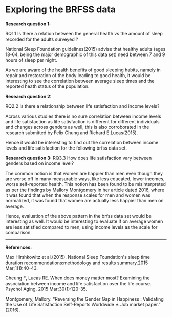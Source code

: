 # Exploring the BRFSS data

**Research question 1:**

RQ1.1 Is there a relation between the general health vs the amount of sleep recorded for the adults surveyed ?

National Sleep Foundation guidelines(2015) advise that healthy adults (ages 18-64, being the major demographic of this data set) need between 7 and 9 hours of sleep per night.

As we are aware of the health benefits of good sleeping habits, namely in repair and restoration of the body leading to good health, it would be interesting to see the correlation between average sleep times and the reported heath status of the population.


**Research question 2:**

RQ2.2 Is there a relationship between life satisfaction and income levels?

Across various studies there is no sure correlation between income levels and life satisfaction as life satisfaction is different for different individuals and changes across genders as well, this is also corroborated in the research submitted by Felix Chung and Richard E.Lucas(2015).

Hence it would be interesting to find out the correlation between income levels and life satisfaction for the following brfss data set.

**Research question 3:**
RQ3.3 How does life satisfaction vary between genders based on income level?

The common notion is that women are happier than men even though they are worse off in many measurable ways, like less educated, lower incomes, worse self-reported health. This notion has been found to be misinterpreted as per the findings by Mallory Montgomery in her article dated 2016, where it was found that when the response scales for men and women was normalized, it was found that women are actually less happier than men on average. 

Hence, evaluation of the above pattern in the brfss data set would be interesting as well. It would be interesting to evaluate if on average women are less satisfied compared to men, using income levels as the scale for comparison.

* * *

**References:**

Max Hirshkowitz et al.(2015). National Sleep Foundation's sleep time duration recommendations:methodology and results summary.2015 Mar;1(1):40-43. 

Cheung F, Lucas RE. When does money matter most? Examining the association between income and life satisfaction over the life course. Psychol Aging. 2015 Mar;30(1):120-35.

Montgomery, Mallory. “Reversing the Gender Gap in Happiness : Validating the Use of Life Satisfaction Self-Reports Worldwide ∗ Job market paper.” (2016).
